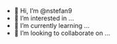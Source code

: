- 👋 Hi, I’m @nstefan9
- 👀 I’m interested in ...
- 🌱 I’m currently learning ...
- 💞️ I’m looking to collaborate on ...

<!---
nstefan9/nstefan9 is a ✨ special ✨ repository because its `README.md` (this file) appears on your GitHub profile.
You can click the Preview link to take a look at your changes.
--->
